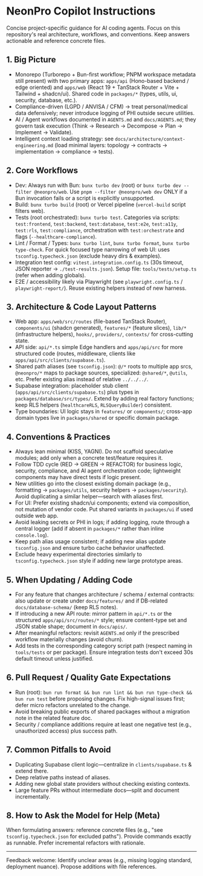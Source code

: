 # NeonPro Copilot Instructions

Concise project-specific guidance for AI coding agents. Focus on this repository's real architecture, workflows, and conventions. Keep answers actionable and reference concrete files.

## 1. Big Picture
- Monorepo (Turborepo + Bun-first workflow; PNPM workspace metadata still present) with two primary apps: `apps/api` (Hono-based backend / edge oriented) and `apps/web` (React 19 + TanStack Router + Vite + Tailwind + shadcn/ui). Shared code in `packages/*` (types, utils, ui, security, database, etc.).
- Compliance-driven (LGPD / ANVISA / CFM) → treat personal/medical data defensively; never introduce logging of PHI outside secure utilities.
- AI / Agent workflows documented in `AGENTS.md` and `docs/AGENTS.md`; they govern task execution (Think → Research → Decompose → Plan → Implement → Validate).
- Intelligent context loading strategy: see `docs/architecture/context-engineering.md` (load minimal layers: topology → contracts → implementation → compliance → tests).

## 2. Core Workflows
- Dev: Always run with Bun: `bunx turbo dev` (root) or `bunx turbo dev --filter @neonpro/web`. Use `pnpm --filter @neonpro/web dev` ONLY if a Bun invocation fails or a script is explicitly unsupported.
- Build: `bunx turbo build` (root) or Vercel pipeline (`vercel-build` script filters web).
- Tests (root orchestrated): `bunx turbo test`. Categories via scripts: `test:frontend`, `test:backend`, `test:database`, `test:e2e`, `test:a11y`, `test:rls`, `test:compliance`, orchestration with `test:orchestrate` and flags (`--healthcare-compliance`).
- Lint / Format / Types: `bunx turbo lint`, `bunx turbo format`, `bunx turbo type-check`. For quick focused type narrowing of web UI: uses `tsconfig.typecheck.json` (exclude heavy dirs & examples).
- Integration test config: `vitest.integration.config.ts` (30s timeout, JSON reporter → `./test-results.json`). Setup file: `tools/tests/setup.ts` (refer when adding globals).
- E2E / accessibility likely via Playwright (see `playwright.config.ts` / `playwright-report/`). Reuse existing helpers instead of new harness.

## 3. Architecture & Code Layout Patterns
- Web app: `apps/web/src/routes` (file-based TanStack Router), `components/ui` (shadcn generated), `features/*` (feature slices), `lib/*` (infrastructure helpers), `hooks/`, `providers/`, `contexts/` for cross-cutting state.
- API side: `api/*.ts` simple Edge handlers and `apps/api/src` for more structured code (routes, middleware, clients like `apps/api/src/clients/supabase.ts`).
- Shared path aliases (see `tsconfig.json`): `@/*` roots to multiple app srcs, `@neonpro/*` maps to package sources, specialized: `@shared/*`, `@utils`, etc. Prefer existing alias instead of relative `../../../`.
- Supabase integration: placeholder stub client (`apps/api/src/clients/supabase.ts`) plus types in `packages/database/src/types/`. Extend by adding real factory functions; keep RLS helpers (`healthcareRLS`, `RLSQueryBuilder`) consistent.
- Type boundaries: UI logic stays in `features/` or `components/`; cross-app domain types live in `packages/shared` or specific domain package.

## 4. Conventions & Practices
- Always lean minimal (KISS, YAGNI). Do not scaffold speculative modules; add only when a concrete test/feature requires it.
- Follow TDD cycle (RED → GREEN → REFACTOR) for business logic, security, compliance, and AI agent orchestration code; lightweight components may have direct tests if logic present.
- New utilities go into the closest existing domain package (e.g., formatting → `packages/utils`, security helpers → `packages/security`). Avoid duplicating a similar helper—search with aliases first.
- For UI: Prefer existing shadcn/ui components; extend via composition, not mutation of vendor code. Put shared variants in `packages/ui` if used outside web app.
- Avoid leaking secrets or PHI in logs; if adding logging, route through a central logger (add if absent in `packages/*` rather than inline `console.log`).
- Keep path alias usage consistent; if adding new alias update `tsconfig.json` and ensure turbo cache behavior unaffected.
- Exclude heavy experimental directories similarly to `tsconfig.typecheck.json` style if adding new large prototype areas.

## 5. When Updating / Adding Code
- For any feature that changes architecture / schema / external contracts: also update or create under `docs/features/` and if DB-related `docs/database-schema/` (keep RLS notes).
- If introducing a new API route: mirror pattern in `api/*.ts` or the structured `apps/api/src/routes/*` style; ensure content-type set and JSON stable shape; document in `docs/apis/`.
- After meaningful refactors: revisit `AGENTS.md` only if the prescribed workflow materially changes (avoid churn).
- Add tests in the corresponding category script path (respect naming in `tools/tests` or per package). Ensure integration tests don't exceed 30s default timeout unless justified.

## 6. Pull Request / Quality Gate Expectations
- Run (root): `bun run format && bun run lint && bun run type-check && bun run test` before proposing changes. Fix high-signal issues first; defer micro refactors unrelated to the change.
- Avoid breaking public exports of shared packages without a migration note in the related feature doc.
- Security / compliance additions require at least one negative test (e.g., unauthorized access) plus success path.

## 7. Common Pitfalls to Avoid
- Duplicating Supabase client logic—centralize in `clients/supabase.ts` & extend there.
- Deep relative paths instead of aliases.
- Adding new global state providers without checking existing contexts.
- Large feature PRs without intermediate docs—split and document incrementally.

## 8. How to Ask the Model for Help (Meta)
When formulating answers: reference concrete files (e.g., "see `tsconfig.typecheck.json` for excluded paths"). Provide commands exactly as runnable. Prefer incremental refactors with rationale.

---
Feedback welcome: Identify unclear areas (e.g., missing logging standard, deployment nuance). Propose additions with file references.
